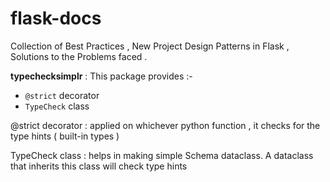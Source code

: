 # flask-docs
Collection of Best Practices , New Project Design Patterns in Flask , Solutions to the Problems faced .

**typechecksimplr** :
This package provides :-
- `@strict` decorator
- `TypeCheck` class

@strict decorator :
applied on whichever python function , it checks for the type hints ( built-in types )

TypeCheck class :
helps in making simple Schema dataclass. A dataclass that inherits this class will check type hints
